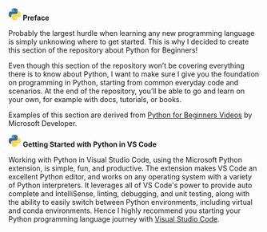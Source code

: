 <p float="left">
  <img src="/py.gif" width="25" 
<p>       
<b> Preface </b> </p> 
</p>     

Probably the largest hurdle when learning any new programming language is simply unknowing where to get started. This is why I decided to create this section of the repository about Python for Beginners!

Even though this section of the repository won’t be covering everything there is to know about Python, I want to make sure I give you the foundation on programming in Python, starting from common everyday code and scenarios. At the end of the repository, you’ll be able to go and learn on your own, for example with docs, tutorials, or books.

Examples of this section are derived from <a href="https://www.youtube.com/playlist?list=PLlrxD0HtieHhS8VzuMCfQD4uJ9yne1mE6">Python for Beginners Videos</a> by Microsoft Developer.



<p float="left">
  <img src="/py.gif" width="25" 
<p>       
<b>Getting Started with Python in VS Code</b> </p> 
</p>     

Working with Python in Visual Studio Code, using the Microsoft Python extension, is simple, fun, and productive. The extension makes VS Code an excellent Python editor, and works on any operating system with a variety of Python interpreters. It leverages all of VS Code's power to provide auto complete and IntelliSense, linting, debugging, and unit testing, along with the ability to easily switch between Python environments, including virtual and conda environments. Hence I highly recommend you starting your Python programming language journey with [Visual Studio Code](https://code.visualstudio.com/docs/python/python-tutorial).
